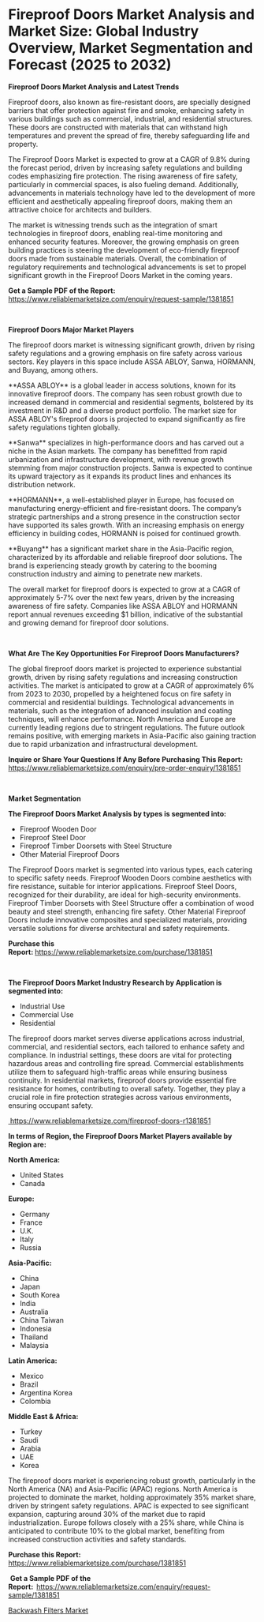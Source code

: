 <p><h1>Fireproof Doors Market Analysis and Market Size: Global Industry Overview, Market Segmentation and Forecast (2025 to 2032)</h1></p><p><strong>Fireproof Doors Market Analysis and Latest Trends</strong></p>
<p><p>Fireproof doors, also known as fire-resistant doors, are specially designed barriers that offer protection against fire and smoke, enhancing safety in various buildings such as commercial, industrial, and residential structures. These doors are constructed with materials that can withstand high temperatures and prevent the spread of fire, thereby safeguarding life and property. </p><p>The Fireproof Doors Market is expected to grow at a CAGR of 9.8% during the forecast period, driven by increasing safety regulations and building codes emphasizing fire protection. The rising awareness of fire safety, particularly in commercial spaces, is also fueling demand. Additionally, advancements in materials technology have led to the development of more efficient and aesthetically appealing fireproof doors, making them an attractive choice for architects and builders. </p><p>The market is witnessing trends such as the integration of smart technologies in fireproof doors, enabling real-time monitoring and enhanced security features. Moreover, the growing emphasis on green building practices is steering the development of eco-friendly fireproof doors made from sustainable materials. Overall, the combination of regulatory requirements and technological advancements is set to propel significant growth in the Fireproof Doors Market in the coming years.</p></p>
<p><strong>Get a Sample PDF of the Report:&nbsp;</strong> <a href="https://www.reliablemarketsize.com/enquiry/request-sample/1381851?utm_campaign=3112&utm_medium=2&utm_source=Github&utm_content=ia&utm_term=08042025&utm_id=fireproof-doors">https://www.reliablemarketsize.com/enquiry/request-sample/1381851</a></p>
<p>&nbsp;</p>
<p><strong>Fireproof Doors Major Market Players</strong></p>
<p><p>The fireproof doors market is witnessing significant growth, driven by rising safety regulations and a growing emphasis on fire safety across various sectors. Key players in this space include ASSA ABLOY, Sanwa, HORMANN, and Buyang, among others.</p><p>**ASSA ABLOY** is a global leader in access solutions, known for its innovative fireproof doors. The company has seen robust growth due to increased demand in commercial and residential segments, bolstered by its investment in R&D and a diverse product portfolio. The market size for ASSA ABLOY's fireproof doors is projected to expand significantly as fire safety regulations tighten globally. </p><p>**Sanwa** specializes in high-performance doors and has carved out a niche in the Asian markets. The company has benefitted from rapid urbanization and infrastructure development, with revenue growth stemming from major construction projects. Sanwa is expected to continue its upward trajectory as it expands its product lines and enhances its distribution network.</p><p>**HORMANN**, a well-established player in Europe, has focused on manufacturing energy-efficient and fire-resistant doors. The company’s strategic partnerships and a strong presence in the construction sector have supported its sales growth. With an increasing emphasis on energy efficiency in building codes, HORMANN is poised for continued growth.</p><p>**Buyang** has a significant market share in the Asia-Pacific region, characterized by its affordable and reliable fireproof door solutions. The brand is experiencing steady growth by catering to the booming construction industry and aiming to penetrate new markets.</p><p>The overall market for fireproof doors is expected to grow at a CAGR of approximately 5-7% over the next few years, driven by the increasing awareness of fire safety. Companies like ASSA ABLOY and HORMANN report annual revenues exceeding $1 billion, indicative of the substantial and growing demand for fireproof door solutions.</p></p>
<p>&nbsp;</p>
<p><strong>What Are The Key Opportunities For Fireproof Doors Manufacturers?</strong></p>
<p><p>The global fireproof doors market is projected to experience substantial growth, driven by rising safety regulations and increasing construction activities. The market is anticipated to grow at a CAGR of approximately 6% from 2023 to 2030, propelled by a heightened focus on fire safety in commercial and residential buildings. Technological advancements in materials, such as the integration of advanced insulation and coating techniques, will enhance performance. North America and Europe are currently leading regions due to stringent regulations. The future outlook remains positive, with emerging markets in Asia-Pacific also gaining traction due to rapid urbanization and infrastructural development.</p></p>
<p><strong>Inquire or Share Your Questions If Any Before Purchasing This Report:</strong> <a href="https://www.reliablemarketsize.com/enquiry/pre-order-enquiry/1381851?utm_campaign=3112&utm_medium=2&utm_source=Github&utm_content=ia&utm_term=08042025&utm_id=fireproof-doors">https://www.reliablemarketsize.com/enquiry/pre-order-enquiry/1381851</a></p>
<p>&nbsp;</p>
<p><strong>Market Segmentation</strong></p>
<p><strong>The Fireproof Doors Market Analysis by types is segmented into:</strong></p>
<p><ul><li>Fireproof Wooden Door</li><li>Fireproof Steel Door</li><li>Fireproof Timber Doorsets with Steel Structure</li><li>Other Material Fireproof Doors</li></ul></p>
<p><p>The Fireproof Doors market is segmented into various types, each catering to specific safety needs. Fireproof Wooden Doors combine aesthetics with fire resistance, suitable for interior applications. Fireproof Steel Doors, recognized for their durability, are ideal for high-security environments. Fireproof Timber Doorsets with Steel Structure offer a combination of wood beauty and steel strength, enhancing fire safety. Other Material Fireproof Doors include innovative composites and specialized materials, providing versatile solutions for diverse architectural and safety requirements.</p></p>
<p><strong>Purchase this Report:&nbsp;</strong><a href="https://www.reliablemarketsize.com/purchase/1381851?utm_campaign=3112&utm_medium=2&utm_source=Github&utm_content=ia&utm_term=08042025&utm_id=fireproof-doors">https://www.reliablemarketsize.com/purchase/1381851</a></p>
<p>&nbsp;</p>
<p><strong>The Fireproof Doors Market Industry Research by Application is segmented into:</strong></p>
<p><ul><li>Industrial Use</li><li>Commercial Use</li><li>Residential</li></ul></p>
<p><p>The fireproof doors market serves diverse applications across industrial, commercial, and residential sectors, each tailored to enhance safety and compliance. In industrial settings, these doors are vital for protecting hazardous areas and controlling fire spread. Commercial establishments utilize them to safeguard high-traffic areas while ensuring business continuity. In residential markets, fireproof doors provide essential fire resistance for homes, contributing to overall safety. Together, they play a crucial role in fire protection strategies across various environments, ensuring occupant safety.</p></p>
<p><a href="https://www.reliablemarketsize.com/fireproof-doors-r1381851?utm_campaign=3112&utm_medium=2&utm_source=Github&utm_content=ia&utm_term=08042025&utm_id=fireproof-doors">&nbsp;https://www.reliablemarketsize.com/fireproof-doors-r1381851</a></p>
<p><strong>In terms of Region, the Fireproof Doors Market Players available by Region are:</strong></p>
<p>
    <p> <strong> North America: </strong>
        <ul>
            <li>United States</li>
            <li>Canada</li>
        </ul>
        </p> 
    <p> <strong> Europe: </strong>
        <ul>
            <li>Germany</li>
            <li>France</li>
            <li>U.K.</li>
            <li>Italy</li>
            <li>Russia</li>
        </ul>
        </p> 
    <p> <strong> Asia-Pacific: </strong>
        <ul>
            <li>China</li>
            <li>Japan</li>
            <li>South Korea</li>
            <li>India</li>
            <li>Australia</li>
            <li>China Taiwan</li>
            <li>Indonesia</li>
            <li>Thailand</li>
            <li>Malaysia</li>
        </ul>
        </p> 
    <p> <strong> Latin America: </strong>
        <ul>
            <li>Mexico</li>
            <li>Brazil</li>
            <li>Argentina Korea</li>
            <li>Colombia</li>
        </ul>
        </p> 
    <p> <strong> Middle East & Africa: </strong>
        <ul>
            <li>Turkey</li>
            <li>Saudi</li>
            <li>Arabia</li>
            <li>UAE</li>
            <li>Korea</li>
        </ul>
    </p>
    </p>
<p><p>The fireproof doors market is experiencing robust growth, particularly in the North America (NA) and Asia-Pacific (APAC) regions. North America is projected to dominate the market, holding approximately 35% market share, driven by stringent safety regulations. APAC is expected to see significant expansion, capturing around 30% of the market due to rapid industrialization. Europe follows closely with a 25% share, while China is anticipated to contribute 10% to the global market, benefiting from increased construction activities and safety standards.</p></p>
<p><strong>Purchase this Report: </strong><a href="https://www.reliablemarketsize.com/purchase/1381851?utm_campaign=3112&utm_medium=2&utm_source=Github&utm_content=ia&utm_term=08042025&utm_id=fireproof-doors">https://www.reliablemarketsize.com/purchase/1381851</a></p>
<p>&nbsp;<strong>Get a Sample PDF of the Report:&nbsp;&nbsp;</strong><a href="https://www.reliablemarketsize.com/enquiry/request-sample/1381851?utm_campaign=3112&utm_medium=2&utm_source=Github&utm_content=ia&utm_term=08042025&utm_id=fireproof-doors">https://www.reliablemarketsize.com/enquiry/request-sample/1381851</a></p>
<p><strong></strong></p>
<p><p><a href="https://github.com/awalinfucci/Market-Research-Report-List-1/blob/main/backwash-filters-market.md?utm_campaign=3112&utm_medium=2&utm_source=Github&utm_content=ia&utm_term=08042025&utm_id=fireproof-doors">Backwash Filters Market</a></p></p>